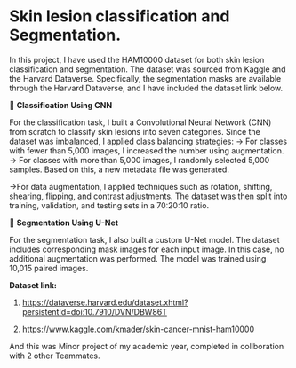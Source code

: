 # Skin lesion classification and Segmentation.
In this project, I have used the HAM10000 dataset for both skin lesion classification and segmentation. The dataset was sourced from Kaggle and the Harvard Dataverse. Specifically, the segmentation masks are available through the Harvard Dataverse, and I have included the dataset link below.

🔹 **Classification Using CNN**

For the classification task, I built a Convolutional Neural Network (CNN) from scratch to classify skin lesions into seven categories. Since the dataset was imbalanced, I applied class balancing strategies:
-> For classes with fewer than 5,000 images, I increased the number using augmentation.
-> For classes with more than 5,000 images, I randomly selected 5,000 samples. Based on this, a new metadata file was generated.

->For data augmentation, I applied techniques such as rotation, shifting, shearing, flipping, and contrast adjustments. The dataset was then split into training, validation, and testing sets in a 70:20:10 ratio.

🔹 **Segmentation Using U-Net**

For the segmentation task, I also built a custom U-Net model. The dataset includes corresponding mask images for each input image. In this case, no additional augmentation was performed. The model was trained using 10,015 paired images.


**Dataset link:**
1. https://dataverse.harvard.edu/dataset.xhtml?persistentId=doi:10.7910/DVN/DBW86T

2. https://www.kaggle.com/kmader/skin-cancer-mnist-ham10000

And this was Minor project of my academic year, completed in collboration with 2 other Teammates.
